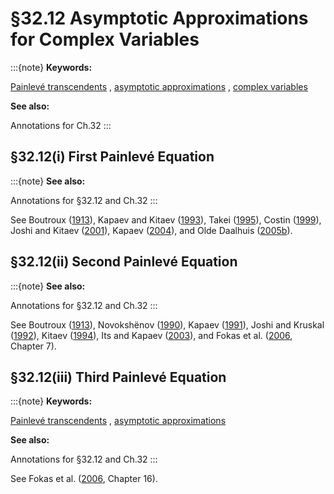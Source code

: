 # §32.12 Asymptotic Approximations for Complex Variables

:::{note}
**Keywords:**

[Painlevé transcendents](http://dlmf.nist.gov/search/search?q=Painlev%C3%A9%20transcendents) , [asymptotic approximations](http://dlmf.nist.gov/search/search?q=asymptotic%20approximations) , [complex variables](http://dlmf.nist.gov/search/search?q=complex%20variables)

**See also:**

Annotations for Ch.32
:::


## §32.12(i) First Painlevé Equation

:::{note}
**See also:**

Annotations for §32.12 and Ch.32
:::

See Boutroux ([1913](./bib/B.html#bib322 "Recherches sur les transcendantes de M. Painlevé et l’étude asymptotique des équations différentielles du second ordre")), Kapaev and Kitaev ([1993](./bib/K.html#bib1223 "Connection formulae for the first Painlevé transcendent in the complex domain")), Takei ([1995](./bib/T.html#bib2685 "On the connection formula for the first Painlevé equation—from the viewpoint of the exact WKB analysis")), Costin ([1999](./bib/C.html#bib2684 "Correlation between pole location and asymptotic behavior for Painlevé I solutions")), Joshi and Kitaev ([2001](./bib/J.html#bib1191 "On Boutroux’s tritronquée solutions of the first Painlevé equation")), Kapaev ([2004](./bib/K.html#bib1221 "Quasi-linear Stokes phenomenon for the Painlevé first equation")), and Olde Daalhuis ([2005b](./bib/O.html#bib2638 "Hyperasymptotics for nonlinear ODEs. II. The first Painlevé equation and a second-order Riccati equation")).


## §32.12(ii) Second Painlevé Equation

:::{note}
**See also:**

Annotations for §32.12 and Ch.32
:::

See Boutroux ([1913](./bib/B.html#bib322 "Recherches sur les transcendantes de M. Painlevé et l’étude asymptotique des équations différentielles du second ordre")), Novokshënov ([1990](./bib/N.html#bib1737 "The Boutroux ansatz for the second Painlevé equation in the complex domain")), Kapaev ([1991](./bib/K.html#bib1220 "Essential singularity of the Painlevé function of the second kind and the nonlinear Stokes phenomenon")), Joshi and Kruskal ([1992](./bib/J.html#bib1193 "The Painlevé connection problem: An asymptotic approach. I")), Kitaev ([1994](./bib/K.html#bib1283 "Elliptic asymptotics of the first and second Painlevé transcendents")), Its and Kapaev ([2003](./bib/I.html#bib1146 "Quasi-linear Stokes phenomenon for the second Painlevé transcendent")), and Fokas et al. ([2006](./bib/F.html#bib818 "Painlevé Transcendents: The Riemann-Hilbert Approach"), Chapter 7).


## §32.12(iii) Third Painlevé Equation

:::{note}
**Keywords:**

[Painlevé transcendents](http://dlmf.nist.gov/search/search?q=Painlev%C3%A9%20transcendents) , [asymptotic approximations](http://dlmf.nist.gov/search/search?q=asymptotic%20approximations)

**See also:**

Annotations for §32.12 and Ch.32
:::

See Fokas et al. ([2006](./bib/F.html#bib818 "Painlevé Transcendents: The Riemann-Hilbert Approach"), Chapter 16).
